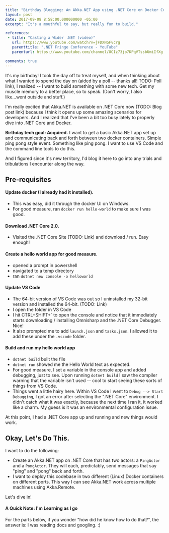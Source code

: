 ```yaml
---
title: "Birthday Blogging: An Akka.NET App using .NET Core on Docker Containers"
layout: post
date: 2017-09-08 8:58:00.000000000 -05:00
excerpt: "It's a mouthful to say, but really fun to build."

references:
 - title: "Casting a Wider .NET (video)"
   url: https://www.youtube.com/watch?v=jFDXNGFvcYg
   parenttitle: ".NET Fringe Conference - YouTube"
   parenturl: https://www.youtube.com/channel/UCIz73jo7KPqVTssbUmiIfXg

comments: true
---
```

It's my birthday! I took the day off to treat myself, and when thinking about what I wanted to spend the day on (aided by a poll -- thanks all! TODO: Poll link), I realized -- I want to build something with some new tech. Get my muscle memory to a better place, so to speak. (Don't worry, I also like...went outside and stuff.)

I'm really excited that Akka.NET is available on .NET Core now (TODO: Blog post link) because I think it opens up some amazing scenarios for developers. And I realized that I've been a bit too busy lately to properly dive into .NET Core and Docker.

**Birthday tech goal: Acquired.** I want to get a basic Akka.NET app set up and communicating back and forth between two docker containers. Simple ping pong style event. Something like ping pong. I want to use VS Code and the command line tools to do this.

And I figured since it's new territory, I'd blog it here to go into any trials and tribulations I encounter along the way.

## Pre-requisites

#### Update docker (I already had it installed).
 * This was easy, did it through the docker UI on Windows. 
 * For good measure, ran `docker run hello-world` to make sure I was good.

#### Download .NET Core 2.0. 
 * Visited the .NET Core Site (TODO: Link) and download / run. Easy enough!

#### Create a hello world app for good measure.
* opened a prompt in powershell
* navigated to a temp directory
* ran `dotnet new console -o helloworld`

#### Update VS Code
* The 64-bit version of VS Code was out so I uninstalled my 32-bit version and installed the 64-bit. (TODO: Link)
* I open the folder in VS Code 
* I hit CTRL+SHIFT+` to open the console and notice that it immediately starts downloading / installing Omnisharp and the .NET Core Debugger. Nice!
* It also prompted me to add `launch.json` and `tasks.json`. I allowed it to add these under the `.vscode` folder.

#### Build and run my hello world app
* `dotnet build` built the file
* `dotnet run` showed me the Hello World text as expected.
* For good measure, I set a variable in the console app and added debugging, just to see. Upon running `dotnet build` I saw the compiler warning that the variable isn't used -- cool to start seeing these sorts of things from VS Code.
* Things went a little hairy here. Within VS Code I went to `Debug --> Start Debugging`, I got an error after selecting the ".NET Core" environment. I didn't catch what it was exactly, because the next time I ran it, it worked like a charm. My guess is it was an environmental configuration issue. 

At this point, I had a .NET Core app up and running and new things would work.

## Okay, Let's Do This.

I want to do the following:

* Create an Akka.NET app on .NET Core that has two actors: a `PingActor` and a `PongActor`. They will each, predictably, send messages that say "ping" and "pong" back and forth.
* I want to deploy this codebase in two different (Linux) Docker containers on different ports. This way I can see Akka.NET work across multiple machines using Akka.Remote.

Let's dive in!

#### A Quick Note: I'm Learning as I go
For the parts below, if you wonder "how did he know how to do that?", the answer is: I was reading docs and googling. :) 